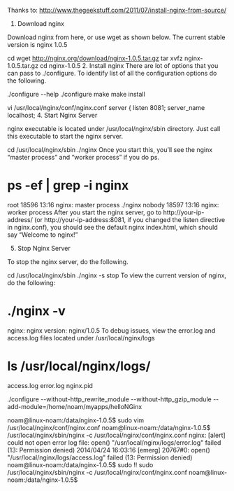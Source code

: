 Thanks to:
http://www.thegeekstuff.com/2011/07/install-nginx-from-source/

1. Download nginx

Download nginx from here, or use wget as shown below. The current stable version is nginx 1.0.5

cd
wget http://nginx.org/download/nginx-1.0.5.tar.gz
tar xvfz nginx-1.0.5.tar.gz
cd nginx-1.0.5
2. Install nginx
There are lot of options that you can pass to ./configure. To identify list of all the configuration options do the following.

./configure --help
./configure
make
make install


vi /usr/local/nginx/conf/nginx.conf
    server {
        listen       8081;
        server_name  localhost;
4. Start Nginx Server

nginx executable is located under /usr/local/nginx/sbin directory. Just call this executable to start the nginx server.

cd /usr/local/nginx/sbin
./nginx
Once you start this, you’ll see the nginx “master process” and “worker process” if you do ps.

# ps -ef | grep -i nginx
root     18596 13:16 nginx: master process ./nginx
nobody   18597 13:16 nginx: worker process
After you start the nginx server, go to http://your-ip-address/ (or http://your-ip-address:8081, if you changed the listen directive in nginx.conf), you should see the default nginx index.html, which should say “Welcome to nginx!”

5. Stop Nginx Server

To stop the nginx server, do the following.

cd /usr/local/nginx/sbin
./nginx -s stop
To view the current version of nginx, do the following:

# ./nginx -v
nginx: nginx version: nginx/1.0.5
To debug issues, view the error.log and access.log files located under /usr/local/nginx/logs

# ls /usr/local/nginx/logs/
access.log
error.log
nginx.pid




./configure --without-http_rewrite_module --without-http_gzip_module --add-module=/home/noam/myapps/helloNGinx

noam@linux-noam:/data/nginx-1.0.5$ sudo vim /usr/local/nginx/conf/nginx.conf
noam@linux-noam:/data/nginx-1.0.5$ /usr/local/nginx/sbin/nginx -c /usr/local/nginx/conf/nginx.conf
nginx: [alert] could not open error log file: open() "/usr/local/nginx/logs/error.log" failed (13: Permission denied)
2014/04/24 16:03:16 [emerg] 20767#0: open() "/usr/local/nginx/logs/access.log" failed (13: Permission denied)
noam@linux-noam:/data/nginx-1.0.5$ sudo !!
sudo /usr/local/nginx/sbin/nginx -c /usr/local/nginx/conf/nginx.conf
noam@linux-noam:/data/nginx-1.0.5$ 

